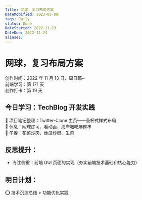 ```yaml
---
Title: 网球，复习布局方案
DateModified: 2023-05-08
tags: Daily
status: Done
DateStarted: 2022-11-13
DateDue: 2022-11-24
aliases:
---
```


# 网球，复习布局方案

创作时间：2022 年 11 月 13 日，周日耶~  
前端学习：第 171 天  
创作打卡：第 19 天

## 今日学习：TechBlog 开发实践

🫰 项目笔记整理：Twitter-Clone 主页——圣杯式样式布局  
🫰 休息：网球练习、看动画、海岸城吃麻辣串  
🫰 午餐：花菜炒肉、丝瓜炒蛋、生菜

## 反思提升：

- 专注侧重：前端 GUI 页面的实现（夯实前端技术基础和核心能力）

## 明日计划：

⭕ 技术沉淀总结 > 功能优化实践

